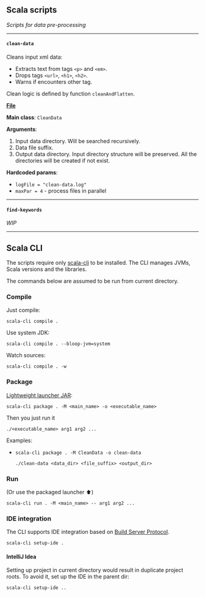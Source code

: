 ## Scala scripts

_Scripts for data pre-processing_

---
#### `clean-data`

Cleans input xml data:
  - Extracts text from tags `<p>` and `<em>`.
  - Drops tags `<url>`, `<h1>`, `<h2>`.
  - Warns if encounters other tag.

Clean logic is defined by function `cleanAndFlatten`.

**[File](./clean-data.sc)**

**Main class**: `CleanData`

**Arguments**:
  1. Input data directory. Will be searched recursively.
  2. Data file suffix.
  3. Output data directory. Input directory structure will be preserved. All the directories will be created if not exist.

**Hardcoded params**:
  - `logFile = "clean-data.log"` 
  - `maxPar = 4` - process files in parallel

---
#### `find-keywords`

_WIP_

---

## Scala CLI

The scripts require only [scala-cli](https://scala-cli.virtuslab.org/install) to be installed.
The CLI manages JVMs, Scala versions and the libraries. 

The commands below are assumed to be run from current directory.

### Compile
Just compile:
```shell
scala-cli compile .
```
Use system JDK:
```shell
scala-cli compile . --bloop-jvm=system
```
Watch sources:
```shell
scala-cli compile . -w
```

### Package
[Lightweight launcher JAR](https://scala-cli.virtuslab.org/docs/commands/package#default-package-format):
```shell
scala-cli package . -M <main_name> -o <executable_name>
```

Then you just run it
```shell
./<executable_name> arg1 arg2 ...
```

Examples:
- ```shell
  scala-cli package . -M CleanData -o clean-data
  ```
  ```shell
  ./clean-data <data_dir> <file_suffix> <output_dir>
  ```
   

### Run
(Or use the packaged launcher :arrow_up:)

```shell
scala-cli run . -M <main_name> -- arg1 arg2 ...
```


### IDE integration
The CLI supports IDE integration based on [Build Server Protocol](https://build-server-protocol.github.io/).
```
scala-cli setup-ide .
```

#### IntelliJ Idea
Setting up project in current directory would result in duplicate project roots.
To avoid it, set up the IDE in the parent dir:
```
scala-cli setup-ide ..
```
